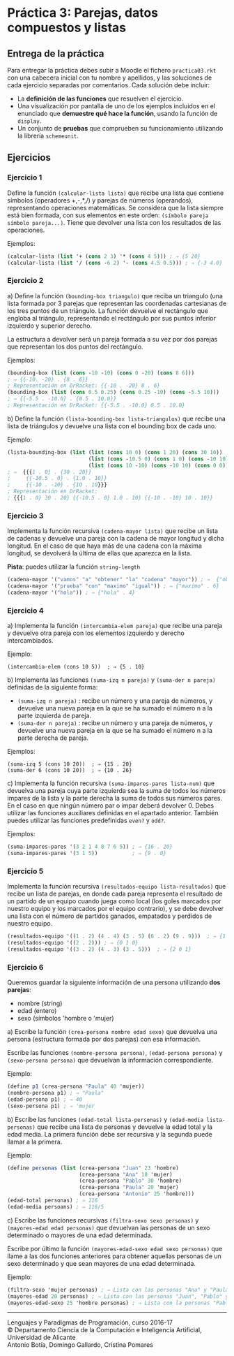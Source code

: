 # Práctica 3: Parejas, datos compuestos y listas

## Entrega de la práctica

Para entregar la práctica debes subir a Moodle el fichero
`practica03.rkt` con una cabecera inicial con tu nombre y apellidos, y
las soluciones de cada ejercicio separadas por comentarios. Cada
solución debe incluir:

- La **definición de las funciones** que resuelven el ejercicio.
- Una visualización por pantalla de uno de los ejemplos incluidos en
  el enunciado que **demuestre qué hace la función**, usando la
  función de `display`.
- Un conjunto de **pruebas** que comprueben su funcionamiento
  utilizando la librería `schemeunit`. 

## Ejercicios

### Ejercicio 1 

Define la función `(calcular-lista lista)` que recibe una lista que
contiene símbolos (operadores +,-,*,/) y parejas de números
(operandos), representando operaciones matemáticas. Se considera que
la lista siempre está bien formada, con sus elementos en este orden:
`(símbolo pareja símbolo pareja...)`. Tiene que devolver una lista con
los resultados de las operaciones.

Ejemplos:

```scheme
(calcular-lista (list '+ (cons 2 3) '* (cons 4 5))) ; ⇒ {5 20}
(calcular-lista (list '/ (cons -6 2) '- (cons 4.5 0.5))) ; ⇒ {-3 4.0}
```

### Ejercicio 2

a) Define la función `(bounding-box triangulo)` que reciba un
triangulo (una lista formada por 3 parejas que representan las
coordenadas cartesianas de los tres puntos de un triángulo. La función
devuelve el rectángulo que engloba al triángulo, representando el
rectángulo por sus puntos inferior izquierdo y superior derecho.

La estructura a devolver será un pareja formada a su vez por dos
parejas que representan los dos puntos del rectángulo.

Ejemplos:

```scheme
(bounding-box (list (cons -10 -10) (cons 0 -20) (cons 8 6)))
; ⇒ {{-10. -20} . {8 . 6}}
; Representación en DrRacket: {{-10 . -20} 8 . 6}
(bounding-box (list (cons 0.5 0.25) (cons 0.25 -10) (cons -5.5 10)))
; ⇒ {{-5.5 . -10.0} . {0.5 . 10.0}} 
; Representación en DrRacket: {{-5.5 . -10.0} 0.5 . 10.0}
```

b) Define la función `(lista-bounding-box lista-triangulos)` que recibe
una lista de triángulos y devuelve una lista con el bounding box de
cada uno.

Ejemplo:

```scheme
(lista-bounding-box (list (list (cons 10 0) (cons 1 20) (cons 30 10))
                          (list (cons -10.5 0) (cons 1 0) (cons -10 10))
                          (list (cons 10 -10) (cons -10 10) (cons 0	0))))
; ⇒  {{{1 . 0} . {30 . 20}} 
;     {{-10.5 . 0} . {1.0 . 10}}
;     {{-10 . -10} . {10 . 10}}}
; Representación en DrRacket:
; {{{1 . 0} 30 . 20} {{-10.5 . 0} 1.0 . 10} {{-10 . -10} 10 . 10}}
```

### Ejercicio 3

Implementa la función recursiva `(cadena-mayor lista)` que recibe un
lista de cadenas y devuelve una pareja con la cadena de mayor longitud
y dicha longitud.  En el caso de que haya más de una cadena con la
máxima longitud, se devolverá la última de ellas que aparezca en la
lista.

**Pista**: puedes utilizar la función `string-length`

```scheme
(cadena-mayor '("vamos" "a" "obtener" "la" "cadena" "mayor")) ; ⇒  {"obtener" . 7}
(cadena-mayor '("prueba" "con" "maximo" "igual")) ; ⇒ {"maximo" . 6} 
(cadena-mayor '("hola")) ; ⇒ {"hola" . 4} 
```

### Ejercicio 4

a) Implementa la función `(intercambia-elem pareja)` que recibe una
pareja y devuelve otra pareja con los elementos izquierdo y derecho
intercambiados.

Ejemplo:
```
(intercambia-elem (cons 10 5))  ; ⇒ {5 . 10}
```

b) Implementa las funciones `(suma-izq n pareja)` y `(suma-der n
pareja)` definidas de la siguiente forma:

- `(suma-izq n pareja)` : recibe un número y una pareja de números, y
  devuelve una nueva pareja en la que se ha sumado el número n a la
  parte izquierda de pareja.
- `(suma-der n pareja)` : recibe un número y una pareja de números, y
  devuelve una nueva pareja en la que se ha sumado el número n a la
  parte derecha de pareja.

Ejemplos:
```
(suma-izq 5 (cons 10 20))  ; ⇒ {15 . 20}
(suma-der 6 (cons 10 20))  ; ⇒ {10 . 26}
```

c) Implementa la función recursiva `(suma-impares-pares lista-num)`
que devuelva una pareja cuya parte izquierda sea la suma de todos los
números impares de la lista y la parte derecha la suma de todos sus
números pares. En el caso en que ningún número par o impar deberá
devolver 0. Debes utilizar las funciones auxiliares definidas en el
apartado anterior. También puedes utilizar las funciones predefinidas
`even?` y `odd?`.

Ejemplos:

```scheme
(suma-impares-pares '(3 2 1 4 8 7 6 5)) ; ⇒ {16 . 20}
(suma-impares-pares '(3 1 5))           ; ⇒ {9 . 0}
```

### Ejercicio 5

Implementa la función recursiva `(resultados-equipo lista-resultados)`
que recibe un lista de parejas, en donde cada pareja representa el
resultado de un partido de un equipo cuando juega como local (los
goles marcados por nuestro equipo y los marcados por el equipo
contrario), y se debe devolver una lista con el número de partidos
ganados, empatados y perdidos de nuestro equipo.

```scheme
(resultados-equipo '((1 . 2) (4 . 4) (3 . 5) (6 . 2) (9 . 9)))  ; ⇒ {1 2 2}
(resultados-equipo '((2 . 2))) ; ⇒ {0 1 0}
(resultados-equipo '((3 . 2) (4 . 3) (3 . 5)))  ; ⇒ {2 0 1}
```

### Ejercicio 6

Queremos guardar la siguiente información de una persona utilizando
**dos parejas**:

- nombre (string)
- edad (entero)
- sexo (símbolos 'hombre o 'mujer)

a) Escribe la función `(crea-persona nombre edad sexo)` que devuelva
una persona (estructura formada por dos parejas) con esa información.

Escribe las funciones `(nombre-persona persona)`, `(edad-persona
persona)` y `(sexo-persona persona)` que devuelvan la información
correspondiente.

Ejemplo:

```scheme
(define p1 (crea-persona "Paula" 40 'mujer))
(nombre-persona p1) ; ⇒ "Paula"
(edad-persona p1) ; ⇒ 40
(sexo-persona p1) ; ⇒ 'mujer
```

b) Escribe las funciones `(edad-total lista-personas)` y `(edad-media
lista-personas)` que recibe una lista de personas y devuelve la edad
total y la edad media. La primera función debe ser recursiva y la
segunda puede llamar a la primera.

Ejemplo:

```scheme
(define personas (list (crea-persona "Juan" 23 'hombre)
                       (crea-persona "Ana" 18 'mujer)
                       (crea-persona "Pablo" 30 'hombre)
                       (crea-persona "Paula" 20 'mujer)
                       (crea-persona "Antonio" 25 'hombre)))
(edad-total personas) ; ⇒ 116
(edad-media persoans) ; ⇒ 116/5
```

c) Escribe las funciones recursivas `(filtra-sexo sexo personas)` y
`(mayores-edad edad personas)` que devuelvan las personas de un sexo
determinado o mayores de una edad determinada.

Escribe por último la función `(mayores-edad-sexo edad sexo personas)`
que llame a las dos funciones anteriores para obtener aquellas
personas de un sexo determinado y que sean mayores de una edad
determinada.

Ejemplo:

```scheme
(filtra-sexo 'mujer personas) ; ⇒ Lista con las personas "Ana" y "Paula"
(mayores-edad 20 personas) ; ⇒ Lista con las personas "Juan", "Pablo" y "Antonio"
(mayores-edad-sexo 25 'hombre personas) ; ⇒ Lista con la personas "Pablo"
```

----

Lenguajes y Paradigmas de Programación, curso 2016-17  
© Departamento Ciencia de la Computación e Inteligencia Artificial, Universidad de Alicante  
Antonio Botía, Domingo Gallardo, Cristina Pomares  
